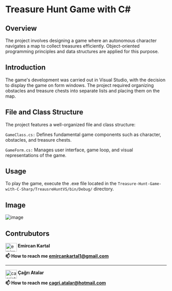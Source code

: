 # Treasure Hunt Game with C#
## Overview
The project involves designing a game where an autonomous character navigates a map to collect treasures efficiently. Object-oriented programming principles and data structures are applied for this purpose.

## Introduction
The game's development was carried out in Visual Studio, with the decision to display the game on form windows. The project required organizing obstacles and treasure chests into separate lists and placing them on the map.

## File and Class Structure
The project features a well-organized file and class structure:

```GameClass.cs:``` Defines fundamental game components such as character, obstacles, and treasure chests.

```GameForm.cs:``` Manages user interface, game loop, and visual representations of the game.
## Usage
To play the game, execute the .exe file located in the ```Treasure-Hunt-Game-with-C-Sharp/TreausreHuntVS/bin/Debug/``` directory.

## Image

![image](https://github.com/EmircanKartal/Treasure-Hunt-Game-with-C-Sharp/assets/88210656/c6c09c0d-9915-48a2-b054-1b5b4347864d)

## Contrubutors
<a href="https://linkedin.com/in/emircankartal" target="blank"><img align="left" src="https://raw.githubusercontent.com/rahuldkjain/github-profile-readme-generator/master/src/images/icons/Social/linked-in-alt.svg" alt="emircankartal" height="27" width="36" /></a>
<strong>Emircan Kartal</strong>

<strong>📫 How to reach me emircankartal1@gmail.com</strong>

---

<a href="https://www.linkedin.com/in/çağrı-atalar-354692166/" target="blank"><img align="left" src="https://raw.githubusercontent.com/rahuldkjain/github-profile-readme-generator/master/src/images/icons/Social/linked-in-alt.svg" alt="cagriatalar" height="27" width="36" /></a>
<strong>Çağrı Atalar</strong>

<strong>📫 How to reach me cagri.atalar@hotmail.com</strong>
